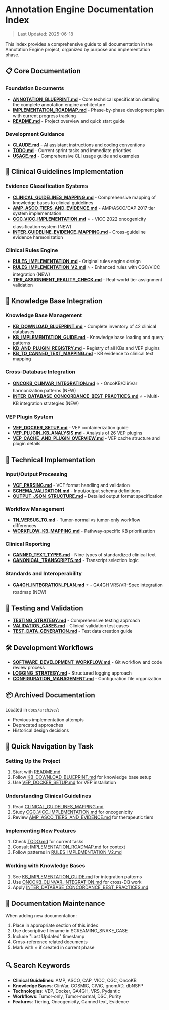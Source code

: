 # Annotation Engine Documentation Index

> Last Updated: 2025-06-18

This index provides a comprehensive guide to all documentation in the Annotation Engine project, organized by purpose and implementation phase.

## 📋 Core Documentation

### Foundation Documents
- **[ANNOTATION_BLUEPRINT.md](./ANNOTATION_BLUEPRINT.md)** - Core technical specification detailing the complete annotation engine architecture
- **[IMPLEMENTATION_ROADMAP.md](./IMPLEMENTATION_ROADMAP.md)** - Phase-by-phase development plan with current progress tracking
- **[README.md](../README.md)** - Project overview and quick start guide

### Development Guidance
- **[CLAUDE.md](../CLAUDE.md)** - AI assistant instructions and coding conventions
- **[TODO.md](../TODO.md)** - Current sprint tasks and immediate priorities
- **[USAGE.md](../USAGE.md)** - Comprehensive CLI usage guide and examples

## 🧬 Clinical Guidelines Implementation

### Evidence Classification Systems
- **[CLINICAL_GUIDELINES_MAPPING.md](./CLINICAL_GUIDELINES_MAPPING.md)** - Comprehensive mapping of knowledge bases to clinical guidelines
- **[AMP_ASCO_TIERS_AND_EVIDENCE.md](./AMP_ASCO_TIERS_AND_EVIDENCE.md)** - AMP/ASCO/CAP 2017 tier system implementation
- **[CGC_VICC_IMPLEMENTATION.md](./CGC_VICC_IMPLEMENTATION.md)** ⭐ - VICC 2022 oncogenicity classification system (NEW)
- **[INTER_GUIDELINE_EVIDENCE_MAPPING.md](./INTER_GUIDELINE_EVIDENCE_MAPPING.md)** - Cross-guideline evidence harmonization

### Clinical Rules Engine
- **[RULES_IMPLEMENTATION.md](./RULES_IMPLEMENTATION.md)** - Original rules engine design
- **[RULES_IMPLEMENTATION_V2.md](./RULES_IMPLEMENTATION_V2.md)** ⭐ - Enhanced rules with CGC/VICC integration (NEW)
- **[TIER_ASSIGNMENT_REALITY_CHECK.md](./TIER_ASSIGNMENT_REALITY_CHECK.md)** - Real-world tier assignment validation

## 💾 Knowledge Base Integration

### Knowledge Base Management
- **[KB_DOWNLOAD_BLUEPRINT.md](./KB_DOWNLOAD_BLUEPRINT.md)** - Complete inventory of 42 clinical databases
- **[KB_IMPLEMENTATION_GUIDE.md](./KB_IMPLEMENTATION_GUIDE.md)** - Knowledge base loading and query patterns
- **[KB_AND_PLUGIN_REGISTRY.md](./KB_AND_PLUGIN_REGISTRY.md)** - Registry of all KBs and VEP plugins
- **[KB_TO_CANNED_TEXT_MAPPING.md](./KB_TO_CANNED_TEXT_MAPPING.md)** - KB evidence to clinical text mapping

### Cross-Database Integration
- **[ONCOKB_CLINVAR_INTEGRATION.md](./ONCOKB_CLINVAR_INTEGRATION.md)** ⭐ - OncoKB/ClinVar harmonization patterns (NEW)
- **[INTER_DATABASE_CONCORDANCE_BEST_PRACTICES.md](./INTER_DATABASE_CONCORDANCE_BEST_PRACTICES.md)** ⭐ - Multi-KB integration strategies (NEW)

### VEP Plugin System
- **[VEP_DOCKER_SETUP.md](./VEP_DOCKER_SETUP.md)** - VEP containerization guide
- **[VEP_PLUGIN_KB_ANALYSIS.md](./VEP_PLUGIN_KB_ANALYSIS.md)** - Analysis of 26 VEP plugins
- **[VEP_CACHE_AND_PLUGIN_OVERVIEW.md](./VEP_CACHE_AND_PLUGIN_OVERVIEW.md)** - VEP cache structure and plugin details

## 🔬 Technical Implementation

### Input/Output Processing
- **[VCF_PARSING.md](./VCF_PARSING.md)** - VCF format handling and validation
- **[SCHEMA_VALIDATION.md](./SCHEMA_VALIDATION.md)** - Input/output schema definitions
- **[OUTPUT_JSON_STRUCTURE.md](./OUTPUT_JSON_STRUCTURE.md)** - Detailed output format specification

### Workflow Management
- **[TN_VERSUS_TO.md](./TN_VERSUS_TO.md)** - Tumor-normal vs tumor-only workflow differences
- **[WORKFLOW_KB_MAPPING.md](./WORKFLOW_KB_MAPPING.md)** - Pathway-specific KB prioritization

### Clinical Reporting
- **[CANNED_TEXT_TYPES.md](./CANNED_TEXT_TYPES.md)** - Nine types of standardized clinical text
- **[CANONICAL_TRANSCRIPTS.md](./CANONICAL_TRANSCRIPTS.md)** - Transcript selection logic

### Standards and Interoperability
- **[GA4GH_INTEGRATION_PLAN.md](./GA4GH_INTEGRATION_PLAN.md)** ⭐ - GA4GH VRS/VR-Spec integration roadmap (NEW)

## 🧪 Testing and Validation

- **[TESTING_STRATEGY.md](./TESTING_STRATEGY.md)** - Comprehensive testing approach
- **[VALIDATION_CASES.md](./VALIDATION_CASES.md)** - Clinical validation test cases
- **[TEST_DATA_GENERATION.md](./TEST_DATA_GENERATION.md)** - Test data creation guide

## 🛠️ Development Workflows

- **[SOFTWARE_DEVELOPMENT_WORKFLOW.md](./SOFTWARE_DEVELOPMENT_WORKFLOW.md)** - Git workflow and code review process
- **[LOGGING_STRATEGY.md](./LOGGING_STRATEGY.md)** - Structured logging approach
- **[CONFIGURATION_MANAGEMENT.md](./CONFIGURATION_MANAGEMENT.md)** - Configuration file organization

## 📦 Archived Documentation

Located in `docs/archive/`:
- Previous implementation attempts
- Deprecated approaches
- Historical design decisions

## 🚀 Quick Navigation by Task

### Setting Up the Project
1. Start with [README.md](../README.md)
2. Follow [KB_DOWNLOAD_BLUEPRINT.md](./KB_DOWNLOAD_BLUEPRINT.md) for knowledge base setup
3. Use [VEP_DOCKER_SETUP.md](./VEP_DOCKER_SETUP.md) for VEP installation

### Understanding Clinical Guidelines
1. Read [CLINICAL_GUIDELINES_MAPPING.md](./CLINICAL_GUIDELINES_MAPPING.md)
2. Study [CGC_VICC_IMPLEMENTATION.md](./CGC_VICC_IMPLEMENTATION.md) for oncogenicity
3. Review [AMP_ASCO_TIERS_AND_EVIDENCE.md](./AMP_ASCO_TIERS_AND_EVIDENCE.md) for therapeutic tiers

### Implementing New Features
1. Check [TODO.md](../TODO.md) for current tasks
2. Consult [IMPLEMENTATION_ROADMAP.md](./IMPLEMENTATION_ROADMAP.md) for context
3. Follow patterns in [RULES_IMPLEMENTATION_V2.md](./RULES_IMPLEMENTATION_V2.md)

### Working with Knowledge Bases
1. See [KB_IMPLEMENTATION_GUIDE.md](./KB_IMPLEMENTATION_GUIDE.md) for integration patterns
2. Use [ONCOKB_CLINVAR_INTEGRATION.md](./ONCOKB_CLINVAR_INTEGRATION.md) for cross-DB work
3. Apply [INTER_DATABASE_CONCORDANCE_BEST_PRACTICES.md](./INTER_DATABASE_CONCORDANCE_BEST_PRACTICES.md)

## 📝 Documentation Maintenance

When adding new documentation:
1. Place in appropriate section of this index
2. Use descriptive filename in SCREAMING_SNAKE_CASE
3. Include "Last Updated" timestamp
4. Cross-reference related documents
5. Mark with ⭐ if created in current phase

## 🔍 Search Keywords

- **Clinical Guidelines**: AMP, ASCO, CAP, VICC, CGC, OncoKB
- **Knowledge Bases**: ClinVar, COSMIC, CIViC, gnomAD, dbNSFP
- **Technologies**: VEP, Docker, GA4GH, VRS, Pydantic
- **Workflows**: Tumor-only, Tumor-normal, DSC, Purity
- **Features**: Tiering, Oncogenicity, Canned text, Evidence